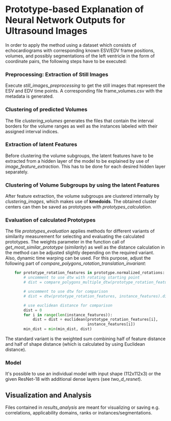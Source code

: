 # Prototype-based Explanation of Neural Network Outputs for Ultrasound Images

In order to apply the method using a dataset which consists of echocardiograms
with corresponding known ESV/EDV frame positions, volumes, and 
possibly segmentations of the left ventricle in the form of
coordinate pairs, the following steps have to be executed:

### Preprocessing: Extraction of Still Images
Execute *still_images_preprocessing*  to get the still images that
represent the ESV and EDV time points. A corresponding
file frame_volumes.csv with the metadata is generated.

### Clustering of predicted Volumes
The file *clustering_volumes* generates the files that contain
the interval borders for the volume ranges as well as the instances
labeled with their assigned interval indices.

### Extraction of latent Features
Before clustering the volume subgroups, the latent features
have to be extracted from a hidden layer of the model to be 
explained by use of *image_feature_extraction*.
This has to be done for each desired hidden layer separately.

### Clustering of Volume Subgroups by using the latent Features
After feature extraction, the volume subgroups are clustered
internally by *clustering_images*, which makes use of **kmedoids**.
The obtained cluster centers can then be saved as prototypes
with *prototypes_calculation*.

### Evaluation of calculated Prototypes 
The file *prototypes_evaluation* applies methods for different
variants of similarity measurement for selecting and evaluating the 
calculated prototypes. The weights parameter in the function call of
*get_most_similar_prototype* (*similarity*) as well as the
distance calculation in the method can be adjusted slightly depending on 
the required variant. Also, dynamic time warping can be used.
For this purpose, adjust the following part of *compare_polygons_rotation_translation_invariant*:
```python
    for prototype_rotation_features in prototype.normalized_rotations:
        # uncomment to use dtw with rotating starting point
        # dist = compare_polygons_multiple_dtw(prototype_rotation_features, instance_features)

        # uncomment to use dtw for comparison
        # dist = dtw(prototype_rotation_features, instance_features).distance

        # use euclidean distance for comparison
        dist = 0
        for i in range(len(instance_features)):
            dist = dist + euclidean(prototype_rotation_features[i],
                                    instance_features[i])
        min_dist = min(min_dist, dist)
```
The standard variant is the weighted sum
combining half of feature distance and half of shape distance
(which is calculated by using Euclidean distance).

### Model
It's possible to use an individual model with input shape (112x112x3)
or the given ResNet-18 with additional dense layers 
(see *two_d_resnet*).

## Visualization and Analysis
Files contained in *results_analysis* are meant for
visualizing or saving e.g. correlations, applicability domains,
ranks or instances/segmentations.

